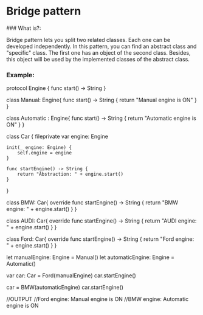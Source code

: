 # Bridge pattern

### What is?:

Bridge pattern lets you split two related classes. Each one can 
be developed independently. In this pattern, you can find an 
abstract class and "specific" class. The first one has an object of 
the second class. Besides, this object will be used by the implemented classes
of the abstract class.

### Example: 

protocol Engine {
    func start() -> String
}

class Manual: Engine{
    func start() -> String {
        return "Manual engine is ON"
    }
}

class Automatic : Engine{
    func start() -> String {
        return "Automatic engine is ON"
    }
}

class Car {
    fileprivate var engine: Engine
    
    init(_ engine: Engine) {
        self.engine = engine
    }

    func startEngine() -> String {
        return "Abstraction: " + engine.start()
    }
}

class BMW: Car{
    override func startEngine() -> String {
        return "BMW engine: " + engine.start()
    }
}

class AUDI: Car{
    override func startEngine() -> String {
        return "AUDI engine: " + engine.start()
    }
}

class Ford: Car{
    override func startEngine() -> String {
        return "Ford engine: " + engine.start()
    }
}

let manualEngine: Engine = Manual()
let automaticEngine: Engine = Automatic()

var car: Car = Ford(manualEngine)
car.startEngine()

car = BMW(automaticEngine)
car.startEngine()

//OUTPUT
//Ford engine: Manual engine is ON
//BMW engine: Automatic engine is ON
  
